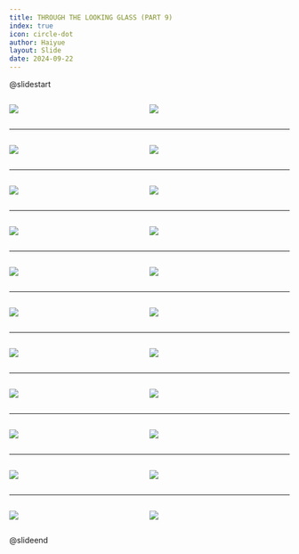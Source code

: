 ```yaml
---
title: THROUGH THE LOOKING GLASS (PART 9)
index: true
icon: circle-dot
author: Haiyue
layout: Slide
date: 2024-09-22
---
```

 
@slidestart

<div style="display:flex">
<div style="flex:1">

![](https://raw.githubusercontent.com/yclord/reading/refs/heads/master/english/Level-Y/THROUGH%20THE%20LOOKING%20GLASS%20(PART%209)/001.webp)
</div>
<div style="flex:1">

![](https://raw.githubusercontent.com/yclord/reading/refs/heads/master/english/Level-Y/THROUGH%20THE%20LOOKING%20GLASS%20(PART%209)/002.webp)
</div>
</div>

---

<div style="display:flex">
<div style="flex:1">

![](https://raw.githubusercontent.com/yclord/reading/refs/heads/master/english/Level-Y/THROUGH%20THE%20LOOKING%20GLASS%20(PART%209)/003.webp)
</div>
<div style="flex:1">

![](https://raw.githubusercontent.com/yclord/reading/refs/heads/master/english/Level-Y/THROUGH%20THE%20LOOKING%20GLASS%20(PART%209)/004.webp)
</div>
</div>

---

<div style="display:flex">
<div style="flex:1">

![](https://raw.githubusercontent.com/yclord/reading/refs/heads/master/english/Level-Y/THROUGH%20THE%20LOOKING%20GLASS%20(PART%209)/005.webp)
</div>
<div style="flex:1">

![](https://raw.githubusercontent.com/yclord/reading/refs/heads/master/english/Level-Y/THROUGH%20THE%20LOOKING%20GLASS%20(PART%209)/006.webp)
</div>
</div>

---

<div style="display:flex">
<div style="flex:1">

![](https://raw.githubusercontent.com/yclord/reading/refs/heads/master/english/Level-Y/THROUGH%20THE%20LOOKING%20GLASS%20(PART%209)/007.webp)
</div>
<div style="flex:1">

![](https://raw.githubusercontent.com/yclord/reading/refs/heads/master/english/Level-Y/THROUGH%20THE%20LOOKING%20GLASS%20(PART%209)/008.webp)
</div>
</div>

---

<div style="display:flex">
<div style="flex:1">

![](https://raw.githubusercontent.com/yclord/reading/refs/heads/master/english/Level-Y/THROUGH%20THE%20LOOKING%20GLASS%20(PART%209)/009.webp)
</div>
<div style="flex:1">

![](https://raw.githubusercontent.com/yclord/reading/refs/heads/master/english/Level-Y/THROUGH%20THE%20LOOKING%20GLASS%20(PART%209)/010.webp)
</div>
</div>

---

<div style="display:flex">
<div style="flex:1">

![](https://raw.githubusercontent.com/yclord/reading/refs/heads/master/english/Level-Y/THROUGH%20THE%20LOOKING%20GLASS%20(PART%209)/011.webp)
</div>
<div style="flex:1">

![](https://raw.githubusercontent.com/yclord/reading/refs/heads/master/english/Level-Y/THROUGH%20THE%20LOOKING%20GLASS%20(PART%209)/012.webp)
</div>
</div>

---

<div style="display:flex">
<div style="flex:1">

![](https://raw.githubusercontent.com/yclord/reading/refs/heads/master/english/Level-Y/THROUGH%20THE%20LOOKING%20GLASS%20(PART%209)/013.webp)
</div>
<div style="flex:1">

![](https://raw.githubusercontent.com/yclord/reading/refs/heads/master/english/Level-Y/THROUGH%20THE%20LOOKING%20GLASS%20(PART%209)/014.webp)
</div>
</div>

---

<div style="display:flex">
<div style="flex:1">

![](https://raw.githubusercontent.com/yclord/reading/refs/heads/master/english/Level-Y/THROUGH%20THE%20LOOKING%20GLASS%20(PART%209)/015.webp)
</div>
<div style="flex:1">

![](https://raw.githubusercontent.com/yclord/reading/refs/heads/master/english/Level-Y/THROUGH%20THE%20LOOKING%20GLASS%20(PART%209)/016.webp)
</div>
</div>

---

<div style="display:flex">
<div style="flex:1">

![](https://raw.githubusercontent.com/yclord/reading/refs/heads/master/english/Level-Y/THROUGH%20THE%20LOOKING%20GLASS%20(PART%209)/017.webp)
</div>
<div style="flex:1">

![](https://raw.githubusercontent.com/yclord/reading/refs/heads/master/english/Level-Y/THROUGH%20THE%20LOOKING%20GLASS%20(PART%209)/018.webp)
</div>
</div>

---

<div style="display:flex">
<div style="flex:1">

![](https://raw.githubusercontent.com/yclord/reading/refs/heads/master/english/Level-Y/THROUGH%20THE%20LOOKING%20GLASS%20(PART%209)/019.webp)
</div>
<div style="flex:1">

![](https://raw.githubusercontent.com/yclord/reading/refs/heads/master/english/Level-Y/THROUGH%20THE%20LOOKING%20GLASS%20(PART%209)/020.webp)
</div>
</div>

---

<div style="display:flex">
<div style="flex:1">

![](https://raw.githubusercontent.com/yclord/reading/refs/heads/master/english/Level-Y/THROUGH%20THE%20LOOKING%20GLASS%20(PART%209)/021.webp)
</div>
<div style="flex:1">

![](https://raw.githubusercontent.com/yclord/reading/refs/heads/master/english/Level-Y/THROUGH%20THE%20LOOKING%20GLASS%20(PART%209)/022.webp)
</div>
</div>

@slideend